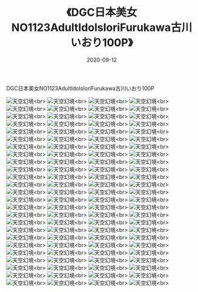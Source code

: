 ﻿---
layout: post
title: 《DGC日本美女NO1123AdultIdolsIoriFurukawa古川いおり100P》
date: 2020-09-12
img: http://photo.orgx.cf/性感/2020/DGC日本美女NO1123AdultIdolsIoriFurukawa古川いおり100P/000.jpg
tags: [美女,性感,泳衣]
---

DGC日本美女NO1123AdultIdolsIoriFurukawa古川いおり100P



![天空幻境](http://photo.orgx.cf/性感/2020/DGC日本美女NO1123AdultIdolsIoriFurukawa古川いおり100P/001.jpg''天空幻境'')<br>
![天空幻境](http://photo.orgx.cf/性感/2020/DGC日本美女NO1123AdultIdolsIoriFurukawa古川いおり100P/002.jpg''天空幻境'')<br>
![天空幻境](http://photo.orgx.cf/性感/2020/DGC日本美女NO1123AdultIdolsIoriFurukawa古川いおり100P/003.jpg''天空幻境'')<br>
![天空幻境](http://photo.orgx.cf/性感/2020/DGC日本美女NO1123AdultIdolsIoriFurukawa古川いおり100P/004.jpg''天空幻境'')<br>
![天空幻境](http://photo.orgx.cf/性感/2020/DGC日本美女NO1123AdultIdolsIoriFurukawa古川いおり100P/005.jpg''天空幻境'')<br>
![天空幻境](http://photo.orgx.cf/性感/2020/DGC日本美女NO1123AdultIdolsIoriFurukawa古川いおり100P/006.jpg''天空幻境'')<br>
![天空幻境](http://photo.orgx.cf/性感/2020/DGC日本美女NO1123AdultIdolsIoriFurukawa古川いおり100P/007.jpg''天空幻境'')<br>
![天空幻境](http://photo.orgx.cf/性感/2020/DGC日本美女NO1123AdultIdolsIoriFurukawa古川いおり100P/008.jpg''天空幻境'')<br>
![天空幻境](http://photo.orgx.cf/性感/2020/DGC日本美女NO1123AdultIdolsIoriFurukawa古川いおり100P/009.jpg''天空幻境'')<br>
![天空幻境](http://photo.orgx.cf/性感/2020/DGC日本美女NO1123AdultIdolsIoriFurukawa古川いおり100P/010.jpg''天空幻境'')<br>
![天空幻境](http://photo.orgx.cf/性感/2020/DGC日本美女NO1123AdultIdolsIoriFurukawa古川いおり100P/011.jpg''天空幻境'')<br>
![天空幻境](http://photo.orgx.cf/性感/2020/DGC日本美女NO1123AdultIdolsIoriFurukawa古川いおり100P/012.jpg''天空幻境'')<br>
![天空幻境](http://photo.orgx.cf/性感/2020/DGC日本美女NO1123AdultIdolsIoriFurukawa古川いおり100P/013.jpg''天空幻境'')<br>
![天空幻境](http://photo.orgx.cf/性感/2020/DGC日本美女NO1123AdultIdolsIoriFurukawa古川いおり100P/014.jpg''天空幻境'')<br>
![天空幻境](http://photo.orgx.cf/性感/2020/DGC日本美女NO1123AdultIdolsIoriFurukawa古川いおり100P/015.jpg''天空幻境'')<br>
![天空幻境](http://photo.orgx.cf/性感/2020/DGC日本美女NO1123AdultIdolsIoriFurukawa古川いおり100P/016.jpg''天空幻境'')<br>
![天空幻境](http://photo.orgx.cf/性感/2020/DGC日本美女NO1123AdultIdolsIoriFurukawa古川いおり100P/017.jpg''天空幻境'')<br>
![天空幻境](http://photo.orgx.cf/性感/2020/DGC日本美女NO1123AdultIdolsIoriFurukawa古川いおり100P/018.jpg''天空幻境'')<br>
![天空幻境](http://photo.orgx.cf/性感/2020/DGC日本美女NO1123AdultIdolsIoriFurukawa古川いおり100P/019.jpg''天空幻境'')<br>
![天空幻境](http://photo.orgx.cf/性感/2020/DGC日本美女NO1123AdultIdolsIoriFurukawa古川いおり100P/020.jpg''天空幻境'')<br>
![天空幻境](http://photo.orgx.cf/性感/2020/DGC日本美女NO1123AdultIdolsIoriFurukawa古川いおり100P/021.jpg''天空幻境'')<br>
![天空幻境](http://photo.orgx.cf/性感/2020/DGC日本美女NO1123AdultIdolsIoriFurukawa古川いおり100P/022.jpg''天空幻境'')<br>
![天空幻境](http://photo.orgx.cf/性感/2020/DGC日本美女NO1123AdultIdolsIoriFurukawa古川いおり100P/023.jpg''天空幻境'')<br>
![天空幻境](http://photo.orgx.cf/性感/2020/DGC日本美女NO1123AdultIdolsIoriFurukawa古川いおり100P/024.jpg''天空幻境'')<br>
![天空幻境](http://photo.orgx.cf/性感/2020/DGC日本美女NO1123AdultIdolsIoriFurukawa古川いおり100P/025.jpg''天空幻境'')<br>
![天空幻境](http://photo.orgx.cf/性感/2020/DGC日本美女NO1123AdultIdolsIoriFurukawa古川いおり100P/026.jpg''天空幻境'')<br>
![天空幻境](http://photo.orgx.cf/性感/2020/DGC日本美女NO1123AdultIdolsIoriFurukawa古川いおり100P/027.jpg''天空幻境'')<br>
![天空幻境](http://photo.orgx.cf/性感/2020/DGC日本美女NO1123AdultIdolsIoriFurukawa古川いおり100P/028.jpg''天空幻境'')<br>
![天空幻境](http://photo.orgx.cf/性感/2020/DGC日本美女NO1123AdultIdolsIoriFurukawa古川いおり100P/029.jpg''天空幻境'')<br>
![天空幻境](http://photo.orgx.cf/性感/2020/DGC日本美女NO1123AdultIdolsIoriFurukawa古川いおり100P/030.jpg''天空幻境'')<br>
![天空幻境](http://photo.orgx.cf/性感/2020/DGC日本美女NO1123AdultIdolsIoriFurukawa古川いおり100P/031.jpg''天空幻境'')<br>
![天空幻境](http://photo.orgx.cf/性感/2020/DGC日本美女NO1123AdultIdolsIoriFurukawa古川いおり100P/032.jpg''天空幻境'')<br>
![天空幻境](http://photo.orgx.cf/性感/2020/DGC日本美女NO1123AdultIdolsIoriFurukawa古川いおり100P/033.jpg''天空幻境'')<br>
![天空幻境](http://photo.orgx.cf/性感/2020/DGC日本美女NO1123AdultIdolsIoriFurukawa古川いおり100P/034.jpg''天空幻境'')<br>
![天空幻境](http://photo.orgx.cf/性感/2020/DGC日本美女NO1123AdultIdolsIoriFurukawa古川いおり100P/035.jpg''天空幻境'')<br>
![天空幻境](http://photo.orgx.cf/性感/2020/DGC日本美女NO1123AdultIdolsIoriFurukawa古川いおり100P/036.jpg''天空幻境'')<br>
![天空幻境](http://photo.orgx.cf/性感/2020/DGC日本美女NO1123AdultIdolsIoriFurukawa古川いおり100P/037.jpg''天空幻境'')<br>
![天空幻境](http://photo.orgx.cf/性感/2020/DGC日本美女NO1123AdultIdolsIoriFurukawa古川いおり100P/038.jpg''天空幻境'')<br>
![天空幻境](http://photo.orgx.cf/性感/2020/DGC日本美女NO1123AdultIdolsIoriFurukawa古川いおり100P/039.jpg''天空幻境'')<br>
![天空幻境](http://photo.orgx.cf/性感/2020/DGC日本美女NO1123AdultIdolsIoriFurukawa古川いおり100P/040.jpg''天空幻境'')<br>
![天空幻境](http://photo.orgx.cf/性感/2020/DGC日本美女NO1123AdultIdolsIoriFurukawa古川いおり100P/041.jpg''天空幻境'')<br>
![天空幻境](http://photo.orgx.cf/性感/2020/DGC日本美女NO1123AdultIdolsIoriFurukawa古川いおり100P/042.jpg''天空幻境'')<br>
![天空幻境](http://photo.orgx.cf/性感/2020/DGC日本美女NO1123AdultIdolsIoriFurukawa古川いおり100P/043.jpg''天空幻境'')<br>
![天空幻境](http://photo.orgx.cf/性感/2020/DGC日本美女NO1123AdultIdolsIoriFurukawa古川いおり100P/044.jpg''天空幻境'')<br>
![天空幻境](http://photo.orgx.cf/性感/2020/DGC日本美女NO1123AdultIdolsIoriFurukawa古川いおり100P/045.jpg''天空幻境'')<br>
![天空幻境](http://photo.orgx.cf/性感/2020/DGC日本美女NO1123AdultIdolsIoriFurukawa古川いおり100P/046.jpg''天空幻境'')<br>
![天空幻境](http://photo.orgx.cf/性感/2020/DGC日本美女NO1123AdultIdolsIoriFurukawa古川いおり100P/047.jpg''天空幻境'')<br>
![天空幻境](http://photo.orgx.cf/性感/2020/DGC日本美女NO1123AdultIdolsIoriFurukawa古川いおり100P/048.jpg''天空幻境'')<br>
![天空幻境](http://photo.orgx.cf/性感/2020/DGC日本美女NO1123AdultIdolsIoriFurukawa古川いおり100P/049.jpg''天空幻境'')<br>
![天空幻境](http://photo.orgx.cf/性感/2020/DGC日本美女NO1123AdultIdolsIoriFurukawa古川いおり100P/050.jpg''天空幻境'')<br>
![天空幻境](http://photo.orgx.cf/性感/2020/DGC日本美女NO1123AdultIdolsIoriFurukawa古川いおり100P/051.jpg''天空幻境'')<br>
![天空幻境](http://photo.orgx.cf/性感/2020/DGC日本美女NO1123AdultIdolsIoriFurukawa古川いおり100P/052.jpg''天空幻境'')<br>
![天空幻境](http://photo.orgx.cf/性感/2020/DGC日本美女NO1123AdultIdolsIoriFurukawa古川いおり100P/053.jpg''天空幻境'')<br>
![天空幻境](http://photo.orgx.cf/性感/2020/DGC日本美女NO1123AdultIdolsIoriFurukawa古川いおり100P/054.jpg''天空幻境'')<br>
![天空幻境](http://photo.orgx.cf/性感/2020/DGC日本美女NO1123AdultIdolsIoriFurukawa古川いおり100P/055.jpg''天空幻境'')<br>
![天空幻境](http://photo.orgx.cf/性感/2020/DGC日本美女NO1123AdultIdolsIoriFurukawa古川いおり100P/056.jpg''天空幻境'')<br>
![天空幻境](http://photo.orgx.cf/性感/2020/DGC日本美女NO1123AdultIdolsIoriFurukawa古川いおり100P/057.jpg''天空幻境'')<br>
![天空幻境](http://photo.orgx.cf/性感/2020/DGC日本美女NO1123AdultIdolsIoriFurukawa古川いおり100P/058.jpg''天空幻境'')<br>
![天空幻境](http://photo.orgx.cf/性感/2020/DGC日本美女NO1123AdultIdolsIoriFurukawa古川いおり100P/059.jpg''天空幻境'')<br>
![天空幻境](http://photo.orgx.cf/性感/2020/DGC日本美女NO1123AdultIdolsIoriFurukawa古川いおり100P/060.jpg''天空幻境'')<br>
![天空幻境](http://photo.orgx.cf/性感/2020/DGC日本美女NO1123AdultIdolsIoriFurukawa古川いおり100P/061.jpg''天空幻境'')<br>
![天空幻境](http://photo.orgx.cf/性感/2020/DGC日本美女NO1123AdultIdolsIoriFurukawa古川いおり100P/062.jpg''天空幻境'')<br>
![天空幻境](http://photo.orgx.cf/性感/2020/DGC日本美女NO1123AdultIdolsIoriFurukawa古川いおり100P/063.jpg''天空幻境'')<br>
![天空幻境](http://photo.orgx.cf/性感/2020/DGC日本美女NO1123AdultIdolsIoriFurukawa古川いおり100P/064.jpg''天空幻境'')<br>
![天空幻境](http://photo.orgx.cf/性感/2020/DGC日本美女NO1123AdultIdolsIoriFurukawa古川いおり100P/065.jpg''天空幻境'')<br>
![天空幻境](http://photo.orgx.cf/性感/2020/DGC日本美女NO1123AdultIdolsIoriFurukawa古川いおり100P/066.jpg''天空幻境'')<br>
![天空幻境](http://photo.orgx.cf/性感/2020/DGC日本美女NO1123AdultIdolsIoriFurukawa古川いおり100P/067.jpg''天空幻境'')<br>
![天空幻境](http://photo.orgx.cf/性感/2020/DGC日本美女NO1123AdultIdolsIoriFurukawa古川いおり100P/068.jpg''天空幻境'')<br>
![天空幻境](http://photo.orgx.cf/性感/2020/DGC日本美女NO1123AdultIdolsIoriFurukawa古川いおり100P/069.jpg''天空幻境'')<br>
![天空幻境](http://photo.orgx.cf/性感/2020/DGC日本美女NO1123AdultIdolsIoriFurukawa古川いおり100P/070.jpg''天空幻境'')<br>
![天空幻境](http://photo.orgx.cf/性感/2020/DGC日本美女NO1123AdultIdolsIoriFurukawa古川いおり100P/071.jpg''天空幻境'')<br>
![天空幻境](http://photo.orgx.cf/性感/2020/DGC日本美女NO1123AdultIdolsIoriFurukawa古川いおり100P/072.jpg''天空幻境'')<br>
![天空幻境](http://photo.orgx.cf/性感/2020/DGC日本美女NO1123AdultIdolsIoriFurukawa古川いおり100P/073.jpg''天空幻境'')<br>
![天空幻境](http://photo.orgx.cf/性感/2020/DGC日本美女NO1123AdultIdolsIoriFurukawa古川いおり100P/074.jpg''天空幻境'')<br>
![天空幻境](http://photo.orgx.cf/性感/2020/DGC日本美女NO1123AdultIdolsIoriFurukawa古川いおり100P/075.jpg''天空幻境'')<br>
![天空幻境](http://photo.orgx.cf/性感/2020/DGC日本美女NO1123AdultIdolsIoriFurukawa古川いおり100P/076.jpg''天空幻境'')<br>
![天空幻境](http://photo.orgx.cf/性感/2020/DGC日本美女NO1123AdultIdolsIoriFurukawa古川いおり100P/077.jpg''天空幻境'')<br>
![天空幻境](http://photo.orgx.cf/性感/2020/DGC日本美女NO1123AdultIdolsIoriFurukawa古川いおり100P/078.jpg''天空幻境'')<br>
![天空幻境](http://photo.orgx.cf/性感/2020/DGC日本美女NO1123AdultIdolsIoriFurukawa古川いおり100P/079.jpg''天空幻境'')<br>
![天空幻境](http://photo.orgx.cf/性感/2020/DGC日本美女NO1123AdultIdolsIoriFurukawa古川いおり100P/080.jpg''天空幻境'')<br>
![天空幻境](http://photo.orgx.cf/性感/2020/DGC日本美女NO1123AdultIdolsIoriFurukawa古川いおり100P/081.jpg''天空幻境'')<br>
![天空幻境](http://photo.orgx.cf/性感/2020/DGC日本美女NO1123AdultIdolsIoriFurukawa古川いおり100P/082.jpg''天空幻境'')<br>
![天空幻境](http://photo.orgx.cf/性感/2020/DGC日本美女NO1123AdultIdolsIoriFurukawa古川いおり100P/083.jpg''天空幻境'')<br>
![天空幻境](http://photo.orgx.cf/性感/2020/DGC日本美女NO1123AdultIdolsIoriFurukawa古川いおり100P/084.jpg''天空幻境'')<br>
![天空幻境](http://photo.orgx.cf/性感/2020/DGC日本美女NO1123AdultIdolsIoriFurukawa古川いおり100P/085.jpg''天空幻境'')<br>
![天空幻境](http://photo.orgx.cf/性感/2020/DGC日本美女NO1123AdultIdolsIoriFurukawa古川いおり100P/086.jpg''天空幻境'')<br>
![天空幻境](http://photo.orgx.cf/性感/2020/DGC日本美女NO1123AdultIdolsIoriFurukawa古川いおり100P/087.jpg''天空幻境'')<br>
![天空幻境](http://photo.orgx.cf/性感/2020/DGC日本美女NO1123AdultIdolsIoriFurukawa古川いおり100P/088.jpg''天空幻境'')<br>
![天空幻境](http://photo.orgx.cf/性感/2020/DGC日本美女NO1123AdultIdolsIoriFurukawa古川いおり100P/089.jpg''天空幻境'')<br>
![天空幻境](http://photo.orgx.cf/性感/2020/DGC日本美女NO1123AdultIdolsIoriFurukawa古川いおり100P/090.jpg''天空幻境'')<br>
![天空幻境](http://photo.orgx.cf/性感/2020/DGC日本美女NO1123AdultIdolsIoriFurukawa古川いおり100P/091.jpg''天空幻境'')<br>
![天空幻境](http://photo.orgx.cf/性感/2020/DGC日本美女NO1123AdultIdolsIoriFurukawa古川いおり100P/092.jpg''天空幻境'')<br>
![天空幻境](http://photo.orgx.cf/性感/2020/DGC日本美女NO1123AdultIdolsIoriFurukawa古川いおり100P/093.jpg''天空幻境'')<br>
![天空幻境](http://photo.orgx.cf/性感/2020/DGC日本美女NO1123AdultIdolsIoriFurukawa古川いおり100P/094.jpg''天空幻境'')<br>
![天空幻境](http://photo.orgx.cf/性感/2020/DGC日本美女NO1123AdultIdolsIoriFurukawa古川いおり100P/095.jpg''天空幻境'')<br>
![天空幻境](http://photo.orgx.cf/性感/2020/DGC日本美女NO1123AdultIdolsIoriFurukawa古川いおり100P/096.jpg''天空幻境'')<br>
![天空幻境](http://photo.orgx.cf/性感/2020/DGC日本美女NO1123AdultIdolsIoriFurukawa古川いおり100P/097.jpg''天空幻境'')<br>
![天空幻境](http://photo.orgx.cf/性感/2020/DGC日本美女NO1123AdultIdolsIoriFurukawa古川いおり100P/098.jpg''天空幻境'')<br>
![天空幻境](http://photo.orgx.cf/性感/2020/DGC日本美女NO1123AdultIdolsIoriFurukawa古川いおり100P/099.jpg''天空幻境'')<br>
![天空幻境](http://photo.orgx.cf/性感/2020/DGC日本美女NO1123AdultIdolsIoriFurukawa古川いおり100P/100.jpg''天空幻境'')<br>